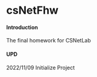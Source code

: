 # csNetFhw

#### Introduction
The final homework for CSNetLab

#### UPD

2022/11/09 Initialize Project